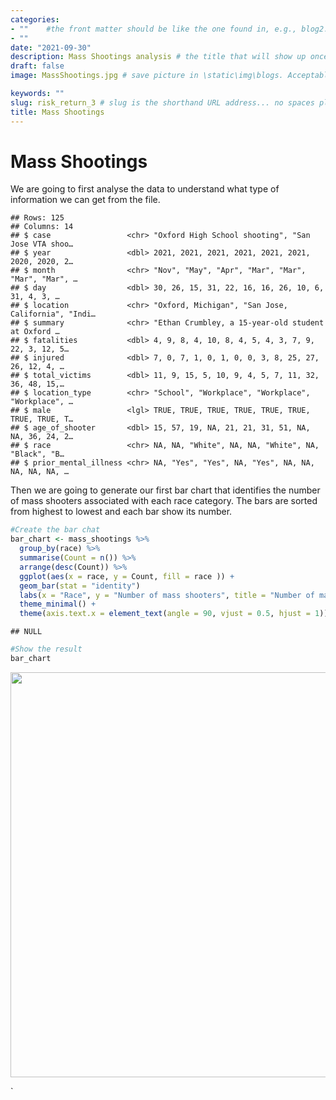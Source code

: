 ```yaml
---
categories:  
- ""    #the front matter should be like the one found in, e.g., blog2.md. It cannot be like the normal Rmd we used
- ""
date: "2021-09-30"
description: Mass Shootings analysis # the title that will show up once someone gets to this page
draft: false
image: MassShootings.jpg # save picture in \static\img\blogs. Acceptable formats= jpg, jpeg, or png . Your iPhone pics wont work

keywords: ""
slug: risk_return_3 # slug is the shorthand URL address... no spaces plz
title: Mass Shootings
---
```

  








# Mass Shootings
We are going to first analyse the data to understand what type of information we can get from the file.




```
## Rows: 125
## Columns: 14
## $ case                 <chr> "Oxford High School shooting", "San Jose VTA shoo…
## $ year                 <dbl> 2021, 2021, 2021, 2021, 2021, 2021, 2020, 2020, 2…
## $ month                <chr> "Nov", "May", "Apr", "Mar", "Mar", "Mar", "Mar", …
## $ day                  <dbl> 30, 26, 15, 31, 22, 16, 16, 26, 10, 6, 31, 4, 3, …
## $ location             <chr> "Oxford, Michigan", "San Jose, California", "Indi…
## $ summary              <chr> "Ethan Crumbley, a 15-year-old student at Oxford …
## $ fatalities           <dbl> 4, 9, 8, 4, 10, 8, 4, 5, 4, 3, 7, 9, 22, 3, 12, 5…
## $ injured              <dbl> 7, 0, 7, 1, 0, 1, 0, 0, 3, 8, 25, 27, 26, 12, 4, …
## $ total_victims        <dbl> 11, 9, 15, 5, 10, 9, 4, 5, 7, 11, 32, 36, 48, 15,…
## $ location_type        <chr> "School", "Workplace", "Workplace", "Workplace", …
## $ male                 <lgl> TRUE, TRUE, TRUE, TRUE, TRUE, TRUE, TRUE, TRUE, T…
## $ age_of_shooter       <dbl> 15, 57, 19, NA, 21, 21, 31, 51, NA, NA, 36, 24, 2…
## $ race                 <chr> NA, NA, "White", NA, NA, "White", NA, "Black", "B…
## $ prior_mental_illness <chr> NA, "Yes", "Yes", NA, "Yes", NA, NA, NA, NA, NA, …
```

Then we are going to generate our first bar chart that identifies the number of mass shooters associated with each race category. The bars are sorted from highest to lowest and each bar show its number.



```r
#Create the bar chat
bar_chart <- mass_shootings %>% 
  group_by(race) %>% 
  summarise(Count = n()) %>% 
  arrange(desc(Count)) %>% 
  ggplot(aes(x = race, y = Count, fill = race )) +
  geom_bar(stat = "identity")
  labs(x = "Race", y = "Number of mass shooters", title = "Number of mass shooters by Race") +
  theme_minimal() +
  theme(axis.text.x = element_text(angle = 90, vjust = 0.5, hjust = 1))
```

```
## NULL
```

```r
#Show the result
bar_chart
```

<img src="/blogs/risk_return_3_files/figure-html/get_price_data-1.png" width="648" style="display: block; margin: auto;" />

`

